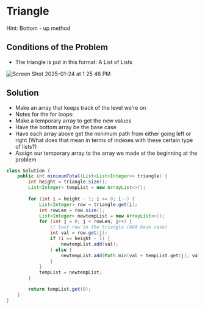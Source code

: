 # Triangle

Hint: Bottom - up method

## Conditions of the Problem

- The triangle is put in this format: A List of Lists

![Screen Shot 2025-01-24 at 1 25 46 PM](https://github.com/user-attachments/assets/56f80b05-7507-4a97-acd8-49c2e7e3b81f)

## Solution

- Make an array that keeps track of the level we're on
- Notes for the for loops:
- Make a temporary array to get the new values
- Have the bottom array be the base case
- Have each array above get the minimum path from either going left or right (What does that mean in terms of indexes with these certain type of lists?)
- Assign our temporary array to the array we made at the beginning at the problem

``` java
class Solution {
    public int minimumTotal(List<List<Integer>> triangle) {
        int height = triangle.size();
        List<Integer> tempList = new ArrayList<>();
    
        for (int i = height - 1; i >= 0; i--) {
            List<Integer> row = triangle.get(i);
            int rowLen = row.size();
            List<Integer> newtempList = new ArrayList<>();
            for (int j = 0; j < rowLen; j++) {
                // last row in the triangle (AKA base case)
                int val = row.get(j);
                if (i == height - 1) {
                    newtempList.add(val);
                } else {
                    newtempList.add(Math.min(val + tempList.get(j), val + tempList.get(j + 1)));
                }
            }
            tempList = newtempList;
        }

        return tempList.get(0);
    }
}
